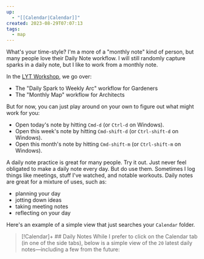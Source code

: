 ```yaml
---
up:
  - "[[Calendar|Calendar]]"
created: 2023-08-29T07:07:13
tags:
  - map
---
```

What's your time-style? I'm a more of a "monthly note" kind of person, but many people love their Daily Note workflow. I will still randomly capture sparks in a daily note, but I like to work from a monthly note.

In the [LYT Workshop](https://www.linkingyourthinking.com/), we go over:

- The "Daily Spark to Weekly Arc" workflow for Gardeners
- The "Monthly Map" workflow for Architects

But for now, you can just play around on your own to figure out what might work for you:

- Open today's note by hitting `Cmd-d` (or `Ctrl-d` on Windows).
- Open this week's note by hitting `Cmd-shift-d` (or `Ctrl-shift-d` on Windows).
- Open this month's note by hitting `Cmd-shift-m` (or `Ctrl-shift-m` on Windows).

A daily note practice is great for many people. Try it out. Just never feel obligated to make a daily note every day. But do use them. Sometimes I log things like meetings, stuff I've watched, and notable workouts. Daily notes are great for a mixture of uses, such as: 

- planning your day
- jotting down ideas
- taking meeting notes
- reflecting on your day

Here's an example of a simple view that just searches your `Calendar` folder.

> [!Calendar]+ ## Daily Notes
> While I prefer to click on the Calendar tab (in one of the side tabs), below is a simple view of the `20` latest daily notes—including a few from the future:
> 
>  
